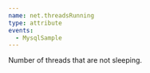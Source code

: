 ```yaml
---
name: net.threadsRunning
type: attribute
events:
  - MysqlSample
---
```


Number of threads that are not sleeping.